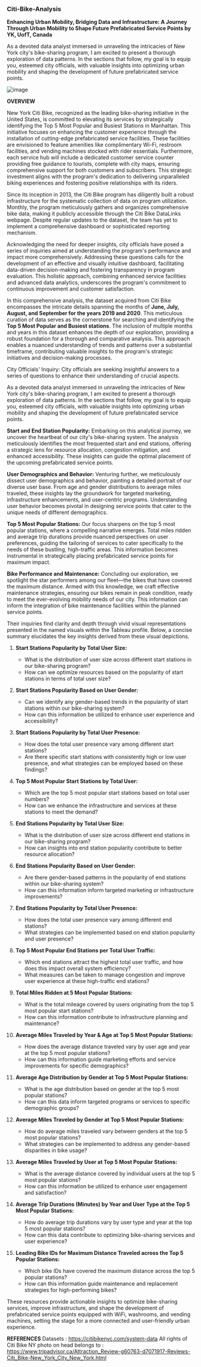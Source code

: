 ### Citi-Bike-Analysis

**Enhancing Urban Mobility, Bridging Data and Infrastructure: A Journey Through Urban Mobility to Shape Future Prefabricated Service Points by YK, UofT, Canada**

As a devoted data analyst immersed in unraveling the intricacies of New York city's bike-sharing program, I am excited to present a thorough exploration of data patterns. In the sections that follow, my goal is to equip you, esteemed city officials, with valuable insights into optimizing urban mobility and shaping the development of future prefabricated service points.

![image](https://github.com/YargKlnc/Citi-Bike-Analysis/assets/142269763/017bd1cb-45b8-4c00-ac70-7667069d4c77)

**OVERVIEW**

New York Citi Bike, recognized as the leading bike-sharing initiative in the United States, is committed to elevating its services by strategically identifying the Top 5 Most Popular and Busiest Stations in Manhattan. This initiative focuses on enhancing the customer experience through the installation of cutting-edge prefabricated service facilities. These facilities are envisioned to feature amenities like complimentary Wi-Fi, restroom facilities, and vending machines stocked with rider essentials. Furthermore, each service hub will include a dedicated customer service counter providing free guidance to tourists, complete with city maps, ensuring comprehensive support for both customers and subscribers. This strategic investment aligns with the program's dedication to delivering unparalleled biking experiences and fostering positive relationships with its riders.

Since its inception in 2013, the Citi Bike program has diligently built a robust infrastructure for the systematic collection of data on program utilization. Monthly, the program meticulously gathers and organizes comprehensive bike data, making it publicly accessible through the Citi Bike DataLinks webpage. Despite regular updates to the dataset, the team has yet to implement a comprehensive dashboard or sophisticated reporting mechanism.

Acknowledging the need for deeper insights, city officials have posed a series of inquiries aimed at understanding the program's performance and impact more comprehensively. Addressing these questions calls for the development of an effective and visually intuitive dashboard, facilitating data-driven decision-making and fostering transparency in program evaluation. This holistic approach, combining enhanced service facilities and advanced data analytics, underscores the program's commitment to continuous improvement and customer satisfaction.

In this comprehensive analysis, the dataset acquired from Citi Bike encompasses the intricate details spanning the months of **June, July, August, and September for the years 2019 and 2020**. This meticulous curation of data serves as the cornerstone for searching and identifying the **Top 5 Most Popular and Busiest stations**. The inclusion of multiple months and years in this dataset enhances the depth of our exploration, providing a robust foundation for a thorough and comparative analysis. This approach enables a nuanced understanding of trends and patterns over a substantial timeframe, contributing valuable insights to the program's strategic initiatives and decision-making processes.

City Officials' Inquiry: City officials are seeking insightful answers to a series of questions to enhance their understanding of crucial aspects.

As a devoted data analyst immersed in unraveling the intricacies of New York city's bike-sharing program, I am excited to present a thorough exploration of data patterns. In the sections that follow, my goal is to equip you, esteemed city officials, with valuable insights into optimizing urban mobility and shaping the development of future prefabricated service points.

**Start and End Station Popularity:**
Embarking on this analytical journey, we uncover the heartbeat of our city's bike-sharing system. The analysis meticulously identifies the most frequented start and end stations, offering a strategic lens for resource allocation, congestion mitigation, and enhanced accessibility. These insights can guide the optimal placement of the upcoming prefabricated service points.

**User Demographics and Behavior:**
Venturing further, we meticulously dissect user demographics and behavior, painting a detailed portrait of our diverse user base. From age and gender distributions to average miles traveled, these insights lay the groundwork for targeted marketing, infrastructure enhancements, and user-centric programs. Understanding user behavior becomes pivotal in designing service points that cater to the unique needs of different demographics.

**Top 5 Most Popular Stations:**
Our focus sharpens on the top 5 most popular stations, where a compelling narrative emerges. Total miles ridden and average trip durations provide nuanced perspectives on user preferences, guiding the tailoring of services to cater specifically to the needs of these bustling, high-traffic areas. This information becomes instrumental in strategically placing prefabricated service points for maximum impact.

**Bike Performance and Maintenance:**
Concluding our exploration, we spotlight the star performers among our fleet—the bikes that have covered the maximum distance. Armed with this knowledge, we craft effective maintenance strategies, ensuring our bikes remain in peak condition, ready to meet the ever-evolving mobility needs of our city. This information can inform the integration of bike maintenance facilities within the planned service points.

Their inquiries find clarity and depth through vivid visual representations presented in the named visuals within the Tableau profile. Below, a concise summary elucidates the key insights derived from these visual depictions.

1. **Start Stations Popularity by Total User Size:**
   - What is the distribution of user size across different start stations in our bike-sharing program?
   - How can we optimize resources based on the popularity of start stations in terms of total user size?

2. **Start Stations Popularity Based on User Gender:**
   - Can we identify any gender-based trends in the popularity of start stations within our bike-sharing system?
   - How can this information be utilized to enhance user experience and accessibility?

3. **Start Stations Popularity by Total User Presence:**
   - How does the total user presence vary among different start stations?
   - Are there specific start stations with consistently high or low user presence, and what strategies can be employed based on these findings?

4. **Top 5 Most Popular Start Stations by Total User:**
   - Which are the top 5 most popular start stations based on total user numbers?
   - How can we enhance the infrastructure and services at these stations to meet the demand?

5. **End Stations Popularity by Total User Size:**
   - What is the distribution of user size across different end stations in our bike-sharing program?
   - How can insights into end station popularity contribute to better resource allocation?

6. **End Stations Popularity Based on User Gender:**
   - Are there gender-based patterns in the popularity of end stations within our bike-sharing system?
   - How can this information inform targeted marketing or infrastructure improvements?

7. **End Stations Popularity by Total User Presence:**
   - How does the total user presence vary among different end stations?
   - What strategies can be implemented based on end station popularity and user presence?

8. **Top 5 Most Popular End Stations per Total User Traffic:**
   - Which end stations attract the highest total user traffic, and how does this impact overall system efficiency?
   - What measures can be taken to manage congestion and improve user experience at these high-traffic end stations?

9. **Total Miles Ridden at 5 Most Popular Stations:**
   - What is the total mileage covered by users originating from the top 5 most popular start stations?
   - How can this information contribute to infrastructure planning and maintenance?

10. **Average Miles Traveled by Year & Age at Top 5 Most Popular Stations:**
    - How does the average distance traveled vary by user age and year at the top 5 most popular stations?
    - How can this information guide marketing efforts and service improvements for specific demographics?

11. **Average Age Distribution by Gender at Top 5 Most Popular Stations:**
    - What is the age distribution based on gender at the top 5 most popular stations?
    - How can this data inform targeted programs or services to specific demographic groups?

12. **Average Miles Traveled by Gender at Top 5 Most Popular Stations:**
    - How do average miles traveled vary between genders at the top 5 most popular stations?
    - What strategies can be implemented to address any gender-based disparities in bike usage?

13. **Average Miles Traveled by User at Top 5 Most Popular Stations:**
    - What is the average distance covered by individual users at the top 5 most popular stations?
    - How can this information be utilized to enhance user engagement and satisfaction?

14. **Average Trip Durations (Minutes) by Year and User Type at the Top 5 Most Popular Stations:**
    - How do average trip durations vary by user type and year at the top 5 most popular stations?
    - How can this data contribute to optimizing bike-sharing services and user experience?

15. **Leading Bike IDs for Maximum Distance Traveled across the Top 5 Popular Stations:**
    - Which bike IDs have covered the maximum distance across the top 5 popular stations?
    - How can this information guide maintenance and replacement strategies for high-performing bikes?

These resources provide actionable insights to optimize bike-sharing services, improve infrastructure, and shape the development of prefabricated service points equipped with WiFi, washrooms, and vending machines, setting the stage for a more connected and user-friendly urban experience.

**REFERENCES**
Datasets : https://citibikenyc.com/system-data
All rights of Citi Bike NY photo on head belongs to : https://www.tripadvisor.ca/Attraction_Review-g60763-d7071917-Reviews-Citi_Bike-New_York_City_New_York.html
